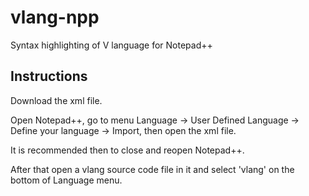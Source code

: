 # vlang-npp

Syntax highlighting of V language for Notepad++

## Instructions

Download the xml file.

Open Notepad++, go to menu Language -> User Defined
Language -> Define your language -> Import, then open the xml file.

It is recommended then to close and reopen Notepad++.

After that open a vlang source code file in it and select 'vlang' on the
bottom of Language menu.
